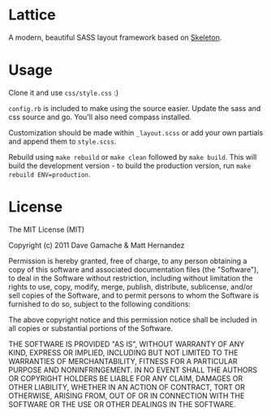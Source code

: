 Lattice
=======

A modern, beautiful SASS layout framework based on
[Skeleton](http://www.getskeleton.com).

# Usage

Clone it and use `css/style.css` :)

`config.rb` is included to make using the source easier. Update the sass and css
source and go. You'll also need compass installed.

Customization should be made within `_layout.scss` or add your own partials and
append them to `style.scss`.

Rebuild using `make rebuild` or `make clean` followed by `make build`. This will
build the development version - to build the production version, run
`make rebuild ENV=production`.

# License

The MIT License (MIT)

Copyright (c) 2011 Dave Gamache & Matt Hernandez

Permission is hereby granted, free of charge, to any person obtaining a copy of
this software and associated documentation files (the "Software"), to deal in
the Software without restriction, including without limitation the rights to
use, copy, modify, merge, publish, distribute, sublicense, and/or sell copies of
the Software, and to permit persons to whom the Software is furnished to do so,
subject to the following conditions:

The above copyright notice and this permission notice shall be included in all
copies or substantial portions of the Software.

THE SOFTWARE IS PROVIDED "AS IS", WITHOUT WARRANTY OF ANY KIND, EXPRESS OR
IMPLIED, INCLUDING BUT NOT LIMITED TO THE WARRANTIES OF MERCHANTABILITY, FITNESS
FOR A PARTICULAR PURPOSE AND NONINFRINGEMENT. IN NO EVENT SHALL THE AUTHORS OR
COPYRIGHT HOLDERS BE LIABLE FOR ANY CLAIM, DAMAGES OR OTHER LIABILITY, WHETHER
IN AN ACTION OF CONTRACT, TORT OR OTHERWISE, ARISING FROM, OUT OF OR IN
CONNECTION WITH THE SOFTWARE OR THE USE OR OTHER DEALINGS IN THE SOFTWARE.

